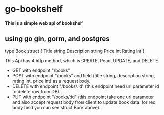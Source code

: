 # go-bookshelf

#### This is a simple web api of bookshelf
## using go gin, gorm, and postgres

type Book struct {
	Title string
	Description string
	Price int
	Rating int
}

This Api has 4 http method, which is CREATE, Read, UPDATE, and DELETE  
  - GET with endpoint "/books"
  - POST with endpoint "/books" and  field (title string, description string, rating int, price int) as a request body.
  - DELETE with endpoint "/books/:id" (this endpoint need url parameter id to delete row from DB).
  - PUT with endpoint "/books/:id" (this endpoint take one url parameter and also accept request body from client to update book data. for req body field you can see struct Book above).
